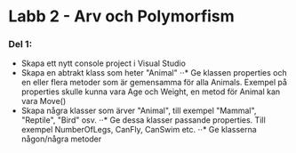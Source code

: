 ﻿# Labb 2 - Arv och Polymorfism
### Del 1:
* Skapa ett nytt console project i Visual Studio
* Skapa en abtrakt klass som heter "Animal"
⋅⋅* Ge klassen properties och en eller flera metoder som är gemensamma för alla Animals. Exempel på properties skulle kunna vara Age och Weight, en metod för Animal kan vara Move()
* Skapa några klasser som ärver "Animal", till exempel "Mammal", "Reptile", "Bird" osv.
⋅⋅* Ge dessa klasser passande properties. Till exempel NumberOfLegs, CanFly, CanSwim etc.
⋅⋅* Ge klasserna någon/några metoder 